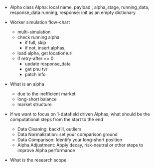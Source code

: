 * Alpha class
	Alpha: local name, payload , alpha_stage, running_data, response_data
	running, response: init as an empty dictionary
	
* Worker simulation flow-chart
	* multi-simulation
	* check running alpha
		* if full, skip
		* if not, insert alphas,
	* load alpha, get location)url
	* if retry-after == 0
		* update response_data
		* get pnu tvr
		* patch info

* What is an alpha
	* due to the inefficient market
	* long-short balance
	* market structure

* If we want to focus on 1-datafield driven Alphas, what should be the computational steps from the start to the end
	* Data Cleaning: backfill, outliers
	* Data Normalization: set your comparison ground
	* Data Comparison: Identify your long-short position
	* Alpha Adjustment: Apply decay, risk-neutral or other steps to improve Alpha performance
* What is the research scope
	  